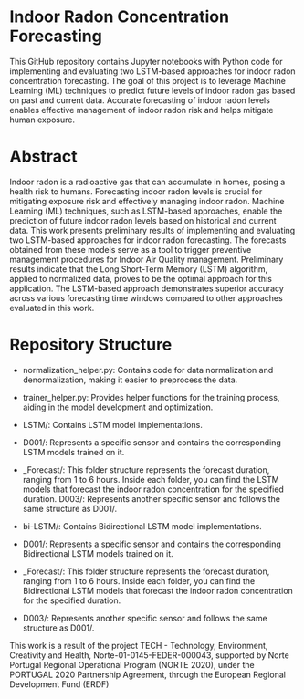 # Indoor Radon Concentration Forecasting

This GitHub repository contains Jupyter notebooks with Python code for implementing and evaluating two LSTM-based approaches for indoor radon concentration forecasting. 
The goal of this project is to leverage Machine Learning (ML) techniques to predict future levels of indoor radon gas based on past and current data. 
Accurate forecasting of indoor radon levels enables effective management of indoor radon risk and helps mitigate human exposure.

# Abstract

Indoor radon is a radioactive gas that can accumulate in homes, posing a health risk to humans. 
Forecasting indoor radon levels is crucial for mitigating exposure risk and effectively managing indoor radon. 
Machine Learning (ML) techniques, such as LSTM-based approaches, enable the prediction of future indoor radon levels based on historical and current data. 
This work presents preliminary results of implementing and evaluating two LSTM-based approaches for indoor radon forecasting.
The forecasts obtained from these models serve as a tool to trigger preventive management procedures for Indoor Air Quality management.
Preliminary results indicate that the Long Short-Term Memory (LSTM) algorithm, applied to normalized data, proves to be the optimal approach for this application.
The LSTM-based approach demonstrates superior accuracy across various forecasting time windows compared to other approaches evaluated in this work.

# Repository Structure

- normalization_helper.py: Contains code for data normalization and denormalization, making it easier to preprocess the data.

- trainer_helper.py: Provides helper functions for the training process, aiding in the model development and optimization.

- LSTM/: Contains LSTM model implementations.

- D001/: Represents a specific sensor and contains the corresponding LSTM models trained on it.

- <Hour>_Forecast/: This folder structure represents the forecast duration, ranging from 1 to 6 hours. Inside each folder, you can find the LSTM models that forecast the indoor radon concentration for the specified duration.
D003/: Represents another specific sensor and follows the same structure as D001/.

- bi-LSTM/: Contains Bidirectional LSTM model implementations.

- D001/: Represents a specific sensor and contains the corresponding Bidirectional LSTM models trained on it.

- <Hour>_Forecast/: This folder structure represents the forecast duration, ranging from 1 to 6 hours. Inside each folder, you can find the Bidirectional LSTM models that forecast the indoor radon concentration for the specified duration.

- D003/: Represents another specific sensor and follows the same structure as D001/.

This work is a result of the project TECH - Technology, Environment, Creativity and Health, Norte-01-0145-FEDER-000043, supported by Norte Portugal Regional Operational Program (NORTE 2020), under the PORTUGAL 2020 Partnership Agreement, through the European Regional Development Fund (ERDF)
